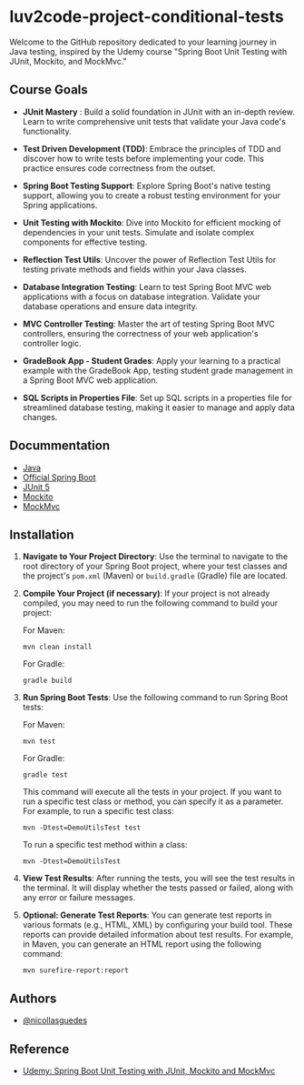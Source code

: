 
# luv2code-project-conditional-tests

Welcome to the GitHub repository dedicated to your learning journey in Java testing, inspired by the Udemy course "Spring Boot Unit Testing with JUnit, Mockito, and MockMvc."


## Course Goals

- **JUnit Mastery** : Build a solid foundation in JUnit with an in-depth review. Learn to write comprehensive unit tests that validate your Java code's functionality.

- **Test Driven Development (TDD)**: Embrace the principles of TDD and discover how to write tests before implementing your code. This practice ensures code correctness from the outset.

- **Spring Boot Testing Support**: Explore Spring Boot's native testing support, allowing you to create a robust testing environment for your Spring applications.

- **Unit Testing with Mockito**: Dive into Mockito for efficient mocking of dependencies in your unit tests. Simulate and isolate complex components for effective testing.

- **Reflection Test Utils**: Uncover the power of Reflection Test Utils for testing private methods and fields within your Java classes.

- **Database Integration Testing**: Learn to test Spring Boot MVC web applications with a focus on database integration. Validate your database operations and ensure data integrity.

- **MVC Controller Testing**: Master the art of testing Spring Boot MVC controllers, ensuring the correctness of your web application's controller logic.

- **GradeBook App - Student Grades**: Apply your learning to a practical example with the GradeBook App, testing student grade management in a Spring Boot MVC web application.

- **SQL Scripts in Properties File**: Set up SQL scripts in a properties file for streamlined database testing, making it easier to manage and apply data changes.

## Docummentation

- [Java](https://docs.oracle.com/en/java/)
- [Official Spring Boot](https://docs.spring.io/spring-boot/docs/current/reference/htmlsingle/)
- [JUnit 5](https://junit.org/junit5/docs/current/user-guide/)
- [Mockito](https://javadoc.io/doc/org.mockito/mockito-core/latest/index.html)
- [MockMvc](https://docs.spring.io/spring-framework/docs/current/reference/html/web.html#spring-web)
## Installation

1. **Navigate to Your Project Directory**:
   Use the terminal to navigate to the root directory of your Spring Boot project, where your test classes and the project's `pom.xml` (Maven) or `build.gradle` (Gradle) file are located.

2. **Compile Your Project (if necessary)**:
   If your project is not already compiled, you may need to run the following command to build your project:

   For Maven:
   ```
   mvn clean install
   ```

   For Gradle:
   ```
   gradle build
   ```

3. **Run Spring Boot Tests**:
   Use the following command to run Spring Boot tests:

   For Maven:
   ```
   mvn test
   ```

   For Gradle:
   ```
   gradle test
   ```

   This command will execute all the tests in your project. If you want to run a specific test class or method, you can specify it as a parameter. For example, to run a specific test class:

   ```
   mvn -Dtest=DemoUtilsTest test
   ```

   To run a specific test method within a class:

   ```
   mvn -Dtest=DemoUtilsTest
   ```

4. **View Test Results**:
   After running the tests, you will see the test results in the terminal. It will display whether the tests passed or failed, along with any error or failure messages.

5. **Optional: Generate Test Reports**:
   You can generate test reports in various formats (e.g., HTML, XML) by configuring your build tool. These reports can provide detailed information about test results. For example, in Maven, you can generate an HTML report using the following command:

   ```
   mvn surefire-report:report
   ```
## Authors

- [@nicollasguedes](https://www.github.com/nicollasguedes)


## Reference

 - [Udemy: Spring Boot Unit Testing with JUnit, Mockito and MockMvc](https://www.udemy.com/course/spring-boot-unit-testing/)


